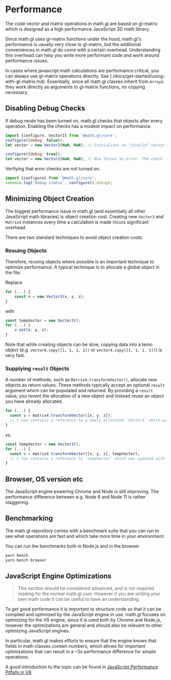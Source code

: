 # Performance

The code vector and matrix operations in math.gl are based on gl-matrix which is designed as a high performance JavaScript 3D math library.

Since math.gl uses gl-matrix functions under the hood, math.gl's performance is usually very close to gl-matrix, but the additional conveniences in math.gl do come with a certain overhead. Understanding this overhead can help you write more performant code and work around performance issues.

In cases where javascript math calculations are performance critical, you can always use gl-matrix operations directly. See (./docs/get-started/using-with-gl-matrix.md). Essentially, since all math.gl classes inherit from `Array`s they work directly as arguments to gl-matrix functions, no copying necessary.

## Disabling Debug Checks

If debug mode has been turned on, math.gl checks that objects after every operation. Enabling the checks has a modest impact on performance.

```js
import {configure, Vector2} from '@math.gl/core';
configure({debug: false});
let vector = new Vector2(NaN, NaN); // Initializes an "invalid" vector

configure({debug: true});
let vector = new Vector2(NaN, NaN); // Now throws an error. The check
```

Verifying that error checks are not turned on.
```js
import {configure} from '@math.gl/core';
console.log('Debug status', configure().debug);
```

## Minimizing Object Creation

The biggest performance issue in math.gl (and essentially all other JavaScript math libraries) is object creation cost. Creating new `Vector3` and `Matrix4` instances every time a calculation is made incurs significant overhead.

There are two standard techniques to avoid object creation costs.

### Resuing Objects

Therefore, reusing objects where possible is an important technique to optimize performance. A typical technique is to allocate a global object in the file.

Replace

```js
for (...) {
	const v = new Vector3(x, y, z);
}
```

with

```js
const tempVector = new Vector3();
for (...) {
	v.set(x, y, z);
}
```

Note that while creating objects can be slow, copying data into a temo object (e.g. `vector4.copy([1, 1, 1, 1])` or `vector4.copy([1, 1, 1, 1])`) is very fast.

### Supplying `result` Objects

A number of methods, such as `Matrix4.transformVector()`, allocate new objects as return values. These methods typically accept an optional `result` argument which can be populated and returned. By providing a `result` value, you revent the allocation of a new object and instead reuse an object you have already allocated.

```js
for (...) {
  const v = matrix4.transformVector([x, y, z]);
  // v now contains a reference to a newly allocated `Vector3` which was updated with the result of the `tranformVector` operation.
}
```
vs.

```js
const tempVector = new Vector3();
for (...) {
  const v = matrix4.transformVector([x, y, z], tempVector);
  // v now contains a reference to `tempVector` which was updated with the result of the `tranformVector` operation.
}
```

## Browser, OS version etc

The JavaScript engine powering Chrome and Node is still improving. The performance difference between e.g. Node 8 and Node 11 is rather staggering.


## Benchmarking

The math.gl repository comes with a benchmark suite that you can run to see what operations are fast and which take more time in your environment.

You can run the benchmarks both in Node.js and in the browser

```bash
yarn bench
yarn bench browser
```

## JavaScript Engine Optimizations

> This section should be considered advanced, and is not required reading for the normal math.gl user. However if you are writing your own math code it can be useful to have an understanding.

To get good performance it is important to structure code so that it can be compiled and optimized by the JavaScript engine in use. math.gl focuses on optimizing for the V8 engine, since it is used both by Chrome and Node.js, however the optimizations are general and should also be relevant to other optimizing JavaScript engines.

In particular, math.gl makes efforts to ensure that the engine knows that fields in math classes contain numbers, which allows for important optimizations that can result in a \~5x performance difference for simple operations.

A good introduction to the topic can be found in [JavaScript Performance Pitfalls in V8](https://ponyfoo.com/articles/javascript-performance-pitfalls-v8).
